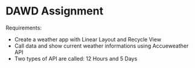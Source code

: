 # DAWD Assignment 
 Requirements: 
   - Create a weather app with Linear Layout and Recycle View
   - Call data and show current weather informations using Accueweather API
   - Two types of API are called: 12 Hours and 5 Days
 
